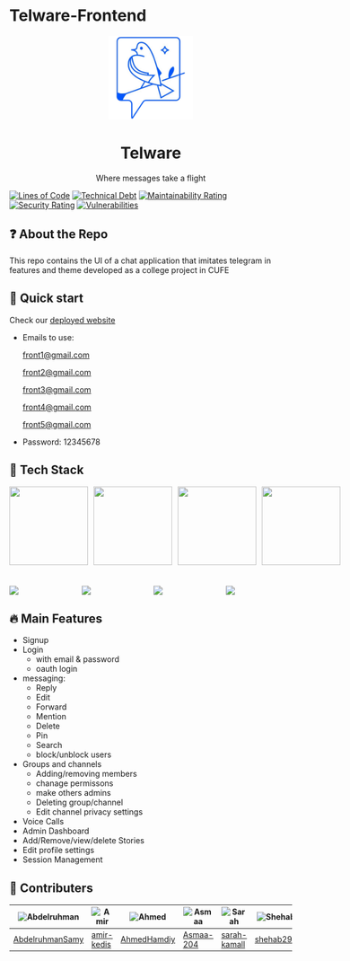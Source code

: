 # Telware-Frontend

<div align="center">
   <img src="./app/public/assets/TelWare.png" width="150px" alt="Project Logo" />
    <h1>Telware</h1>
    <p>Where messages take a flight</p>
</div>

<!-- STATIC ANALYSIS BADGES -->

[![Lines of Code](https://sonarcloud.io/api/project_badges/measure?project=TelwareSW_telware-frontend&metric=ncloc)](https://sonarcloud.io/summary/new_code?id=TelwareSW_telware-frontend)
[![Technical Debt](https://sonarcloud.io/api/project_badges/measure?project=TelwareSW_telware-frontend&metric=sqale_index)](https://sonarcloud.io/summary/new_code?id=TelwareSW_telware-frontend)
[![Maintainability Rating](https://sonarcloud.io/api/project_badges/measure?project=TelwareSW_telware-frontend&metric=sqale_rating)](https://sonarcloud.io/summary/new_code?id=TelwareSW_telware-frontend)
[![Security Rating](https://sonarcloud.io/api/project_badges/measure?project=TelwareSW_telware-frontend&metric=security_rating)](https://sonarcloud.io/summary/new_code?id=TelwareSW_telware-frontend)
[![Vulnerabilities](https://sonarcloud.io/api/project_badges/measure?project=TelwareSW_telware-frontend&metric=vulnerabilities)](https://sonarcloud.io/summary/new_code?id=TelwareSW_telware-frontend)

## ❓ About the Repo

This repo contains the UI of a chat application that imitates telegram in features and theme developed as a college project in CUFE

## 🚀 Quick start

Check our [deployed website](https://dev.telware.tech/)

- Emails to use:

  front1@gmail.com

  front2@gmail.com

  front3@gmail.com

  front4@gmail.com

  front5@gmail.com

- Password: 12345678

## 🧰 Tech Stack

<div style="display:flex; flex-direction: column; gap:10px">
<div style="display:flex; gap:10px;">
<img src="https://external-content.duckduckgo.com/iu/?u=https%3A%2F%2Fwww.jsweet.org%2Fwp-content%2Fuploads%2F2016%2F04%2Freact-logo.png&f=1&nofb=1&ipt=addd61f3edcbf2fb996653beac06140e6d6cbe6b1c60edc2c0f73811358a8229&ipo=images" width="140" height="140"> 

<img src="https://external-content.duckduckgo.com/iu/?u=https%3A%2F%2Ftse4.mm.bing.net%2Fth%3Fid%3DOIP.RvrEinC-XMTxt_fEqFIB_AAAAA%26pid%3DApi&f=1&ipt=f84f47ebb9df8aac91999849efb694d16ae7bdb8fae77befa86aa06823233402&ipo=images" width="140" height="140">

<img src="https://external-content.duckduckgo.com/iu/?u=https%3A%2F%2Fdecode.agency%2Fwp-content%2Fuploads%2F2023%2F05%2FReact-Query-logo.png&f=1&nofb=1&ipt=ac521ac3371fb3d28d80e0153da08efa5aae5519d8f441f604f59009fe102dcb&ipo=images" width="140" height="140">

<img src="https://external-content.duckduckgo.com/iu/?u=https%3A%2F%2Flogowik.com%2Fcontent%2Fuploads%2Fimages%2Fsocketio5224.logowik.com.webp&f=1&nofb=1&ipt=822836374090674630bae0f2920fdd7192ae48687e7f9aaa237a0d6ccb220de5&ipo=images" width="140" height="140">
</div>

<br>
<div style="display:flex; gap:10px;">
    <img src="https://external-content.duckduckgo.com/iu/?u=https%3A%2F%2Fwww.styled-components.com%2Fatom.png&f=1&nofb=1&ipt=ba38d4aaad9b4c425d5302f85bdf90be9c1cb631efd11c1c799fa2cd51e5e257&ipo=images" width="120"><img src="https://external-content.duckduckgo.com/iu/?u=https%3A%2F%2Fseeklogo.com%2Fimages%2FM%2Fmsw-mock-service-worker-logo-88A2A26653-seeklogo.com.png&f=1&nofb=1&ipt=560d978968aeb5f957bb0e619f3e66cd7aeffe771905dbd00bb6229cd5ae8c49&ipo=images" width="120"><img src="https://external-content.duckduckgo.com/iu/?u=https%3A%2F%2Fih1.redbubble.net%2Fimage.404023256.1965%2Fst%2Csmall%2C507x507-pad%2C600x600%2Cf8f8f8.u2.jpg&f=1&nofb=1&ipt=3d9c6ce894353db68934448e4c500d5bc86e40ee29d33a143c5b67d6cb82bfec&ipo=images" width="120"><img src="https://external-content.duckduckgo.com/iu/?u=https%3A%2F%2Ftse4.mm.bing.net%2Fth%3Fid%3DOIP.ACh4yFP-3GEpweUbyMCWwQHaEK%26pid%3DApi&f=1&ipt=2111e425baa383224a53eca7c21eefb9336b20d7c3b750ee8fc2b9126088a42b&ipo=images" width="120">
</div>
</div>

## 🔥 Main Features

- Signup
- Login
  - with email & password
  - oauth login
- messaging:
  - Reply
  - Edit
  - Forward
  - Mention
  - Delete
  - Pin
  - Search
  - block/unblock users
- Groups and channels
  - Adding/removing members
  - chanage permissons
  - make others admins
  - Deleting group/channel
  - Edit channel privacy settings
- Voice Calls
- Admin Dashboard
- Add/Remove/view/delete Stories
- Edit profile settings
- Session Management

## 🤵 Contributers

| <img src="https://avatars.githubusercontent.com/u/121282837?v=4" width="100px" alt="Abdelruhman"> | <img src="https://avatars.githubusercontent.com/u/88613195?v=4" width="100px" alt="Amir"> | <img src="https://avatars.githubusercontent.com/u/111378492?v=4" width="100px" alt="Ahmed"> | <img src="https://avatars.githubusercontent.com/u/130288326?v=4" width="100px" alt="Asmaa"> | <img src="https://avatars.githubusercontent.com/u/143711089?v=4" width="100px" alt="Sarah"> | <img src="https://avatars.githubusercontent.com/u/89648315?v=4" width="100px" alt="Shehab"> |
| ------------------------------------------------------------------------------------------------- | ----------------------------------------------------------------------------------------- | ------------------------------------------------------------------------------------------- | ------------------------------------------------------------------------------------------- | ------------------------------------------------------------------------------------------- | ------------------------------------------------------------------------------------------- |
| [AbdelruhmanSamy](https://github.com/AbdelruhmanSamy/)                                            | [amir-kedis](https://github.com/amir-kedis/)                                              | [AhmedHamdiy](https://github.com/AhmedHamdiy)                                               | [Asmaa-204](https://github.com/Asmaa-204)                                                   | [sarah-kamall](https://github.com/sarah-kamall/)                                            | [shehab299](https://github.com/shehab299/)                                                  |
